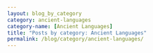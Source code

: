 ```yaml
---
layout: blog_by_category
category: ancient-languages
category-name: [Ancient Languages]
title: "Posts by category: Ancient Languages"
permalink: /blog/category/ancient-languages/
---
```

